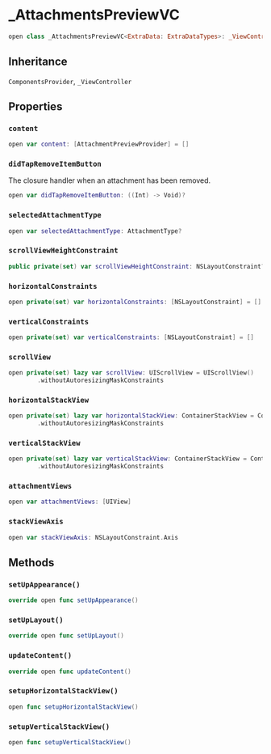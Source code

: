# \_AttachmentsPreviewVC

``` swift
open class _AttachmentsPreviewVC<ExtraData: ExtraDataTypes>: _ViewController, ComponentsProvider 
```

## Inheritance

`ComponentsProvider`, `_ViewController`

## Properties

### `content`

``` swift
open var content: [AttachmentPreviewProvider] = [] 
```

### `didTapRemoveItemButton`

The closure handler when an attachment has been removed.

``` swift
open var didTapRemoveItemButton: ((Int) -> Void)?
```

### `selectedAttachmentType`

``` swift
open var selectedAttachmentType: AttachmentType?
```

### `scrollViewHeightConstraint`

``` swift
public private(set) var scrollViewHeightConstraint: NSLayoutConstraint?
```

### `horizontalConstraints`

``` swift
open private(set) var horizontalConstraints: [NSLayoutConstraint] = []
```

### `verticalConstraints`

``` swift
open private(set) var verticalConstraints: [NSLayoutConstraint] = []
```

### `scrollView`

``` swift
open private(set) lazy var scrollView: UIScrollView = UIScrollView()
        .withoutAutoresizingMaskConstraints
```

### `horizontalStackView`

``` swift
open private(set) lazy var horizontalStackView: ContainerStackView = ContainerStackView(axis: .horizontal, spacing: 8)
        .withoutAutoresizingMaskConstraints
```

### `verticalStackView`

``` swift
open private(set) lazy var verticalStackView: ContainerStackView = ContainerStackView(axis: .vertical, spacing: 8)
        .withoutAutoresizingMaskConstraints
```

### `attachmentViews`

``` swift
open var attachmentViews: [UIView] 
```

### `stackViewAxis`

``` swift
open var stackViewAxis: NSLayoutConstraint.Axis 
```

## Methods

### `setUpAppearance()`

``` swift
override open func setUpAppearance() 
```

### `setUpLayout()`

``` swift
override open func setUpLayout() 
```

### `updateContent()`

``` swift
override open func updateContent() 
```

### `setupHorizontalStackView()`

``` swift
open func setupHorizontalStackView() 
```

### `setupVerticalStackView()`

``` swift
open func setupVerticalStackView() 
```
